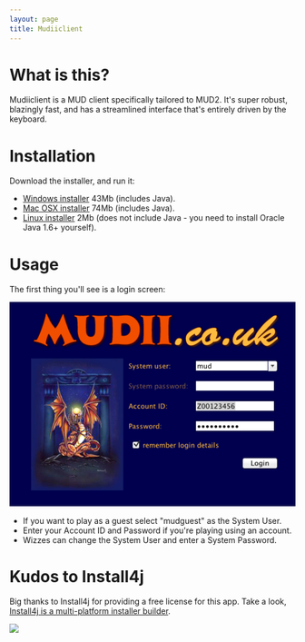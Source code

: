 ```yaml
---
layout: page
title: Mudiiclient
---
```


# What is this?

Mudiiclient is a MUD client specifically tailored to MUD2. It's super robust, blazingly fast, and has a streamlined interface that's entirely driven by the keyboard.

# Installation

Download the installer, and run it:

* [Windows installer](mudiiclient_windows_1_6_4.exe) 43Mb (includes Java).
* [Mac OSX installer](mudiiclient_macos_1_6_4.dmg) 74Mb (includes Java).
* [Linux installer](mudiiclient_unix_1_6_4.sh) 2Mb (does not include Java - you need to install Oracle Java 1.6+ yourself).

# Usage

The first thing you'll see is a login screen:

![](login_screen.png)

* If you want to play as a guest select "mudguest" as the System User.
* Enter your Account ID and Password if you're playing using an account.
* Wizzes can change the System User and enter a System Password.

# Kudos to Install4j

Big thanks to Install4j for providing a free license for this app. Take a look, [Install4j is a multi-platform installer builder](https://www.ej-technologies.com/products/install4j/overview.html).

![](https://www.ej-technologies.com/images/product_banners/install4j_small.png)

